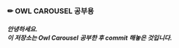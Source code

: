 <p align="center">
  <h3>✏ OWL CAROUSEL 공부용</h3>
</p>

<p align="center">
  <h5>안녕하세요.<br>이 저장소는 Owl Carousel 공부한 후 commit 해놓은 것입니다.</h5>
</p>
